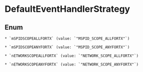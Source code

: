 
# DefaultEventHandlerStrategy

## Enum


    * `mSPIDSCOPEALLFORTX` (value: `"MSPID_SCOPE_ALLFORTX"`)

    * `mSPIDSCOPEANYFORTX` (value: `"MSPID_SCOPE_ANYFORTX"`)

    * `nETWORKSCOPEALLFORTX` (value: `"NETWORK_SCOPE_ALLFORTX"`)

    * `nETWORKSCOPEANYFORTX` (value: `"NETWORK_SCOPE_ANYFORTX"`)



